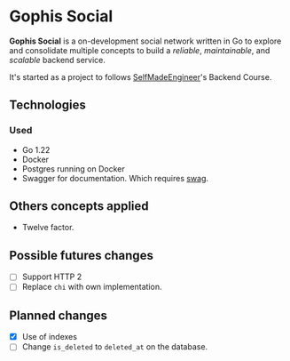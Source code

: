 # Gophis Social

**Gophis Social** is a on-development social network written in Go to explore and consolidate multiple concepts to build a _reliable_, _maintainable_, and _scalable_ backend service.

It's started as a project to follows [SelfMadeEngineer](www.skool.com/self-made-engineer)'s Backend Course.

## Technologies

### Used

- Go 1.22
- Docker
- Postgres running on Docker
- Swagger for documentation. Which requires [swag](https://github.com/swaggo/swag).

## Others concepts applied

* Twelve factor.

## Possible futures changes

- [ ] Support HTTP 2
- [ ] Replace `chi` with own implementation.

## Planned changes

- [x] Use of indexes
- [ ] Change `is_deleted` to `deleted_at` on the database.
